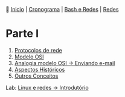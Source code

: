 👾 [Inicio](https://rayanepimentel.github.io/InfoSec-iniciante/) | [Cronograma](https://rayanepimentel.github.io/InfoSec-iniciante/cronograma/) | [Bash e Redes](https://rayanepimentel.github.io/InfoSec-iniciante/cronograma/bashRedes) | [Redes](https://rayanepimentel.github.io/InfoSec-iniciante/redes/redes-iniciante/start.html)

# Parte I

1. [Protocolos de rede](https://rayanepimentel.github.io/InfoSec-iniciante/redes/redes-iniciante/parte1/1.protocolosDeRede.html)
2. [Modelo OSI](https://rayanepimentel.github.io/InfoSec-iniciante/redes/redes-iniciante/parte1/2.modelosOSI.html)
3. [Analogia modelo OSI → Enviando e-mail](https://rayanepimentel.github.io/InfoSec-iniciante/redes/redes-iniciante/parte1/2.1analogiaOSI.html)
4. [Aspectos Históricos](https://rayanepimentel.github.io/InfoSec-iniciante/redes/redes-iniciante/parte1/aspectosHistoricos.html)
5. [Outros Conceitos](https://rayanepimentel.github.io/InfoSec-iniciante/redes/redes-iniciante/parte1/outrosConceitos.html)

Lab: [Linux e redes → Introdutório](https://rayanepimentel.github.io/InfoSec-iniciante/redes/exercicios/linuxRedes.html)